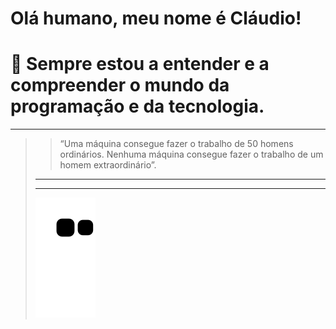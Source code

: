 # Olá humano, meu nome é Cláudio!
# 👀 Sempre estou a entender e a compreender o mundo da programação e da tecnologia.
----------------------------------------------------------------------------------------------------------------------------------------------------------------------------------

<blockquote>

> “Uma máquina consegue fazer o trabalho de 50 homens ordinários. Nenhuma máquina consegue fazer o trabalho de um homem extraordinário”.

---------------------------------------------------------------------------------------------------------------------------------------------------------------------------------- 
 
<!---
Claudio-Francisco-Dos-Santos-Junior/Claudio-Francisco-Dos-Santos-Junior is a ✨ special ✨ repository because its `README.md` (this file) appears on your GitHub profile.
You can click the Preview link to take a look at your changes.
--->
 ----------------------------------------------------------------------------------------------------------------------------------------------------------------------------------

   ![Snake animation](https://github.com/rafaballerini/rafaballerini/blob/output/github-contribution-grid-snake.svg)
